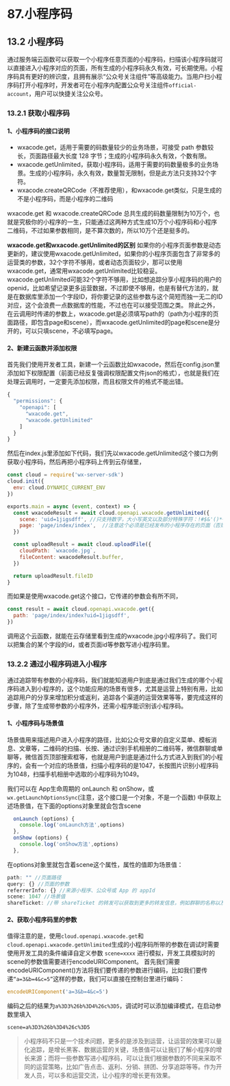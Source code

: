 # 87.小程序码

## 13.2 小程序码
通过服务端云函数可以获取一个小程序任意页面的小程序码，扫描该小程序码就可以直接进入小程序对应的页面，所有生成的小程序码永久有效，可长期使用。小程序码具有更好的辨识度，且拥有展示“公众号关注组件”等高级能力。当用户扫小程序码打开小程序时，开发者可在小程序内配置公众号关注组件`official-account`，用户可以快捷关注公众号。  

### 13.2.1 获取小程序码
#### 1、小程序码的接口说明
- wxacode.get，适用于需要的码数量较少的业务场景，可接受 path 参数较长，页面路径最大长度 128 字节；生成的小程序码永久有效，个数有限。
- wxacode.getUnlimited，获取小程序码，适用于需要的码数量极多的业务场景。生成的小程序码，永久有效，数量暂无限制，但是此方法只支持32个字符。
- wxacode.createQRCode（不推荐使用），和wxacode.get类似，只是生成的不是小程序码，而是小程序的二维码

wxacode.get 和 wxacode.createQRCode 总共生成的码数量限制为10万个，也就是究极你的小程序的一生，只能通过这两种方式生成10万个小程序码和小程序二维码，不过如果参数相同，是不算次数的，所以10万个还是挺多的。

**wxacode.get和wxacode.getUnlimited的区别**
如果你的小程序页面参数是动态更新的，建议使用wxacode.getUnlimited，如果你的小程序页面包含了非常多的运营类的参数，32个字符不够用，或者动态页面较少，那可以使用wxacode.get，通常用wxacode.getUnlimited比较稳妥。
wxacode.getUnlimited可能32个字符不够用，比如想追踪分享小程序码的用户的openid，比如希望记录更多运营数据，不过即使不够用，也是有替代方法的，就是在数据库里添加一个字段ID，将你要记录的这些参数与这个简短而独一无二的ID对应，这个会浪费一点数据库的性能，不过也在可以接受范围之类。
除此之外，在云调用时传递的参数上，wxacode.get是必须填写path的（path为小程序的页面路径，即包含page和scene），而wxacode.getUnlimited的page和scene是分开的，可以只填scene，不必填写page。

#### 2、新建云函数并添加权限
首先我们使用开发者工具，新建一个云函数比如wxacode，然后在config.json里添加如下权限配置（前面已经反复强调权限配置文件json的格式），也就是我们在处理云调用时，一定要先添加权限，而且权限文件的格式不能出错。
```javascript
{
  "permissions": {
    "openapi": [
      "wxacode.get",
      "wxacode.getUnlimited"
    ]
  }
}
```
然后在index.js里添加如下代码，我们先以wxacode.getUnlimited这个接口为例获取小程序码，然后再把小程序码上传到云存储里，
```javascript
const cloud = require('wx-server-sdk')
cloud.init({
  env: cloud.DYNAMIC_CURRENT_ENV
})

exports.main = async (event, context) => {
  const wxacodeResult = await cloud.openapi.wxacode.getUnlimited({
    scene: 'uid=1jigsdff', //只支持数字，大小写英文以及部分特殊字符：!#$&'()*+,/:;=?@-._~，不能有空格之类的其他字符
    page: 'page/index/index',  //注意这个必须是已经发布的小程序存在的页面（否则报错），根路径前不要填加 /,不能携带参数（参数请放在scene字段里），如果不填写这个字段，默认跳主页面；但是你要填写就不要写错路径
  })

  const uploadResult = await cloud.uploadFile({
    cloudPath: `wxacode.jpg`,
    fileContent: wxacodeResult.buffer,
  })

  return uploadResult.fileID
}
```
而如果是使用wxacode.get这个接口，它传递的参数会有所不同，
```javascript
const result = await cloud.openapi.wxacode.get({
  path: 'page/index/index?uid=1jigsdff',
})
```
调用这个云函数，就能在云存储里看到生成的wxacode.jpg小程序码了。我们可以把集合的某个字段的id，或者页面id等参数写进小程序码里。

### 13.2.2 通过小程序码进入小程序
通过追踪带有参数的小程序码，我们就能知道用户到底是通过我们生成的哪个小程序码进入到小程序的，这个功能应用的场景有很多，尤其是运营上特别有用，比如追踪用户的分享来增加积分或返利，追踪各个渠道的运营效果等等，要完成这样的步骤，除了生成带参数的小程序外，还需小程序能识别该小程序码。
#### 1、小程序码与场景值
场景值用来描述用户进入小程序的路径，比如公众号文章的自定义菜单、模板消息、文章等，二维码的扫描、长按、通过识别手机相册的二维码等，微信群聊或单聊等，微信首页顶部搜索框等，也就是用户到底是通过什么方式进入到我们的小程序的，会有一个对应的场景值，扫描小程序码的是1047，长按图片识别小程序码为1048，扫描手机相册中选取的小程序码为1049。

我们可以在 App生命周期的 onLaunch 和 onShow，或`wx.getLaunchOptionsSync`(注意，这个接口是一个对象，不是一个函数) 中获取上述场景值，在下面的options对象里就会包含scene
```javascript
  onLaunch (options) {
    console.log('onLaunch方法',options)
  },
  onShow (options) {
    console.log('onShow方法',options)
  },
```
在options对象里就包含着scene这个属性，属性的值即为场景值：
```javascript
path: "" //页面路径
query: {} //页面的参数
referrerInfo: {} //来源小程序、公众号或 App 的 appId
scene: 1047 //场景值
shareTicket: //带 shareTicket 的转发可以获取到更多的转发信息，例如群聊的名称以及群的标识 openGId
```

#### 2、获取小程序码里的参数
值得注意的是，使用`cloud.openapi.wxacode.get`和`cloud.openapi.wxacode.getUnlimited`生成的小程序码所带的参数在调试时需要使用开发工具的条件编译自定义参数 `scene=xxxx` 进行模拟，开发工具模拟时的scene的参数值需要进行encodeURIComponent。
首先我们需要encodeURIComponent()方法将我们要传递的参数进行编码，比如我们要传递`“a=3&b=4&c=5”`这样的参数，我们可以直接在控制台里进行编码：
```javascript
encodeURIComponent('a=3&b=4&c=5')
```
编码之后的结果为`a%3D3%26b%3D4%26c%3D5`，调试时可以添加编译模式，在启动参数里填入
```
scene=a%3D3%26b%3D4%26c%3D5
```
>小程序码不只是一个技术问题，更多的是涉及到运营，让运营的效果可以量化追踪，是增长黑客、数据运营的关键，场景值可以让我们了解小程序的增长来源；而将一些参数写进小程序码，可以让我们根据参数的不同来采取不同的运营策略，比如广告点击、返利、分销、拼团、分享追踪等等。作为开发人员，可以多和运营交流，让小程序的增长更有效果。